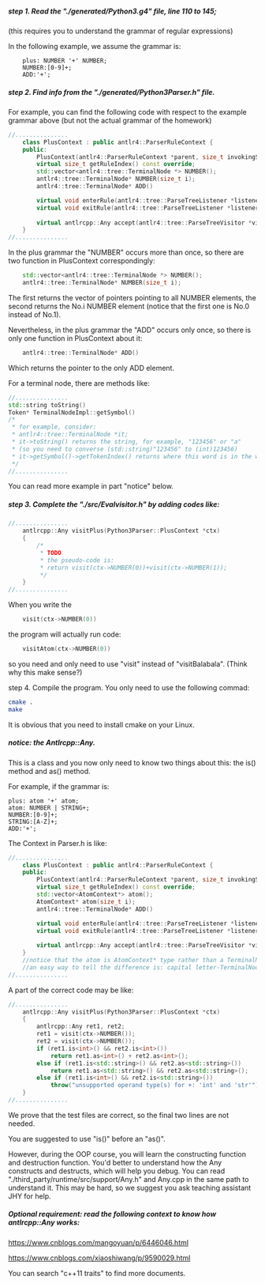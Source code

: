 ##### step 1. Read the "./generated/Python3.g4" file, line 110 to 145;
(this requires you to understand the grammar of regular expressions)

In the following example, we assume the grammar is: 
```
    plus: NUMBER '+' NUMBER;
    NUMBER:[0-9]+;
    ADD:'+';
```
##### step 2. Find info from the "./generated/Python3Parser.h" file. 
For example, you can find the following code with respect to the example grammar above (but not the actual grammar of the homework)

```c++
//...............
    class PlusContext : public antlr4::ParserRuleContext {
    public:
        PlusContext(antlr4::ParserRuleContext *parent, size_t invokingState);
        virtual size_t getRuleIndex() const override;
        std::vector<antlr4::tree::TerminalNode *> NUMBER();
        antlr4::tree::TerminalNode* NUMBER(size_t i);
        antlr4::tree::TerminalNode* ADD()

        virtual void enterRule(antlr4::tree::ParseTreeListener *listener) override;
        virtual void exitRule(antlr4::tree::ParseTreeListener *listener) override;
    
        virtual antlrcpp::Any accept(antlr4::tree::ParseTreeVisitor *visitor) override;
    }
//...............
```

In the plus grammar the "NUMBER" occurs more than once, so there are two function in PlusContext correspondingly: 

```c++
    std::vector<antlr4::tree::TerminalNode *> NUMBER();
    antlr4::tree::TerminalNode* NUMBER(size_t i);
```

The first returns the vector of pointers pointing to all NUMBER elements, the second returns the No.i NUMBER element (notice that the first one is No.0 instead of No.1). 

Nevertheless, in the plus grammar the "ADD" occurs only once, so there is only one function in PlusContext about it:

```c++
    antlr4::tree::TerminalNode* ADD()
```

Which returns the pointer to the only ADD element. 

For a terminal node, there are methods like: 

```c++
//...............
std::string toString()
Token* TerminalNodeImpl::getSymbol()
/*
 * for example, consider:
 * antlr4::tree::TerminalNode *it;
 * it->toString() returns the string, for example, "123456" or "a"
 * (so you need to converse (std::string)"123456" to (int)123456)
 * it->getSymbol()->getTokenIndex() returns where this word is in the whole input. 
 */
//...............
```

You can read more example in part "notice" below. 

##### step 3. Complete the "./src/Evalvisitor.h" by adding codes like: 

```c++
//...............
    antlrcpp::Any visitPlus(Python3Parser::PlusContext *ctx) 
    {
        /*
         * TODO
         * the pseudo-code is:
         * return visit(ctx->NUMBER(0))+visit(ctx->NUMBER(1));
         */ 
    }
//...............
```
When you write the 
```c++
    visit(ctx->NUMBER(0))
```
the program will actually run code: 
```c++
    visitAtom(ctx->NUMBER(0))
```
so you need and only need to use "visit" instead of "visitBalabala". (Think why this make sense?)

step 4. Compile the program. You only need to use the following commad: 

```sh
cmake .
make
```
It is obvious that you need to install cmake on your Linux. 

##### notice: the Antlrcpp::Any.

This is a class and you now only need to know two things about this: the is<T>() method and as<T>() method. 

For example, if the grammar is:

```
plus: atom '+' atom;
atom: NUMBER | STRING+;
NUMBER:[0-9]+;
STRING:[A-Z]+;
ADD:'+';
```

The Context in Parser.h is like:

```c++
//...............
    class PlusContext : public antlr4::ParserRuleContext {
    public:
        PlusContext(antlr4::ParserRuleContext *parent, size_t invokingState);
        virtual size_t getRuleIndex() const override;
        std::vector<AtomContext*> atom();
        AtomContext* atom(size_t i);
        antlr4::tree::TerminalNode* ADD()

        virtual void enterRule(antlr4::tree::ParseTreeListener *listener) override;
        virtual void exitRule(antlr4::tree::ParseTreeListener *listener) override;
    
        virtual antlrcpp::Any accept(antlr4::tree::ParseTreeVisitor *visitor) override;
    }
    //notice that the atom is AtomContext* type rather than a TerminalNode* type. 
    //an easy way to tell the difference is: capital letter-TerminalNode; xxxContext otherwise
//...............
```

A part of the correct code may be like:

```c++
//...............
	antlrcpp::Any visitPlus(Python3Parser::PlusContext *ctx) 
    {
        antlrcpp::Any ret1, ret2;
        ret1 = visit(ctx->NUMBER());
        ret2 = visit(ctx->NUMBER());
        if (ret1.is<int>() && ret2.is<int>())
            return ret1.as<int>() + ret2.as<int>();
        else if (ret1.is<std::string>() && ret2.as<std::string>())
            return ret1.as<std::string>() && ret2.as<std::string>();
        else if (ret1.is<int>() && ret2.is<std::string>())				//no need
            throw("unsupported operand type(s) for +: 'int' and 'str'");//no need
    }
//...............
```
We prove that the test files are correct, so the final two lines are not needed. 

You are suggested to use "is<T>()" before an "as<T>()". 

However, during the OOP course, you will learn the constructing function and destruction function. You'd better to understand how the Any constructs and destructs, which will help you debug. You can read "./third_party/runtime/src/support/Any.h" and Any.cpp in the same path to understand it. This may be hard, so we suggest you ask teaching assistant JHY for help. 

##### Optional requirement: read the following context to know how antlrcpp::Any works: 

https://www.cnblogs.com/mangoyuan/p/6446046.html

https://www.cnblogs.com/xiaoshiwang/p/9590029.html

You can search "c++11 traits" to find more documents. 